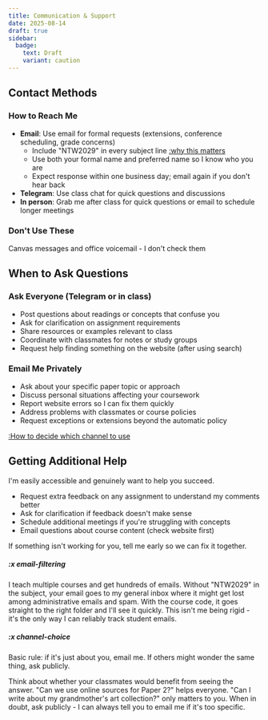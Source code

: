 ```yaml
---
title: Communication & Support
date: 2025-08-14
draft: true
sidebar:
  badge:
    text: Draft
    variant: caution
---
```


## Contact Methods

### How to Reach Me

- **Email**: Use email for formal requests (extensions, conference scheduling, grade concerns)
  - Include "NTW2029" in every subject line [:why this matters](#x-email-filtering)
  - Use both your formal name and preferred name so I know who you are
  - Expect response within one business day; email again if you don't hear back
- **Telegram**: Use class chat for quick questions and discussions
- **In person**: Grab me after class for quick questions or email to schedule longer meetings

### Don't Use These

Canvas messages and office voicemail - I don't check them

## When to Ask Questions

### Ask Everyone (Telegram or in class)

- Post questions about readings or concepts that confuse you
- Ask for clarification on assignment requirements
- Share resources or examples relevant to class
- Coordinate with classmates for notes or study groups
- Request help finding something on the website (after using search)

### Email Me Privately

- Ask about your specific paper topic or approach
- Discuss personal situations affecting your coursework
- Report website errors so I can fix them quickly
- Address problems with classmates or course policies
- Request exceptions or extensions beyond the automatic policy

[:How to decide which channel to use](#x-channel-choice)

## Getting Additional Help

I'm easily accessible and genuinely want to help you succeed.

- Request extra feedback on any assignment to understand my comments better
- Ask for clarification if feedback doesn't make sense
- Schedule additional meetings if you're struggling with concepts
- Email questions about course content (check website first)

If something isn't working for you, tell me early so we can fix it together.

##### :x email-filtering

I teach multiple courses and get hundreds of emails. Without "NTW2029" in the subject, your email goes to my general inbox where it might get lost among administrative emails and spam. With the course code, it goes straight to the right folder and I'll see it quickly. This isn't me being rigid - it's the only way I can reliably track student emails.

##### :x channel-choice

Basic rule: if it's just about you, email me. If others might wonder the same thing, ask publicly.

Think about whether your classmates would benefit from seeing the answer. "Can we use online sources for Paper 2?" helps everyone. "Can I write about my grandmother's art collection?" only matters to you. When in doubt, ask publicly - I can always tell you to email me if it's too specific.
